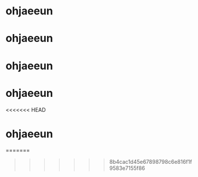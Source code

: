 # ohjaeeun
# ohjaeeun
# ohjaeeun
# ohjaeeun
<<<<<<< HEAD
# ohjaeeun
=======
>>>>>>> 8b4cac1d45e67898798c6e816f1f9583e7155f86
